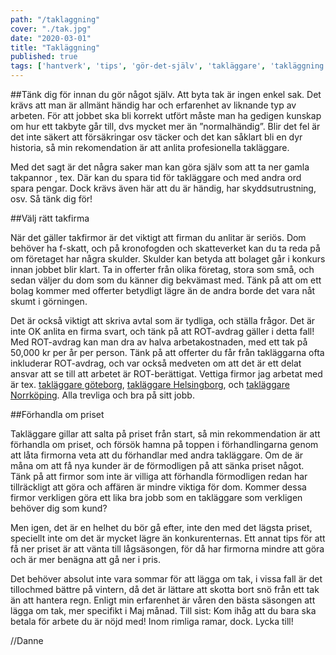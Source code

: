 ```yaml
---
path: "/taklaggning"
cover: "./tak.jpg"
date: "2020-03-01"
title: "Takläggning"
published: true
tags: ['hantverk', 'tips', 'gör-det-själv', 'takläggare', 'takläggning', 'ROT-avdrag']
---
```

##Tänk dig för innan du gör något själv.
Att byta tak är ingen enkel sak. Det krävs att man är allmänt händig har och erfarenhet av liknande typ av arbeten. För att jobbet ska bli korrekt utfört måste man ha gedigen kunskap om hur ett takbyte går till, dvs mycket mer än ”normalhändig”. Blir det fel är det inte säkert att försäkringar osv täcker och det kan såklart bli en dyr historia, så min rekomendation är att anlita profesionella takläggare.

Med det sagt är det några saker man kan göra själv som att ta ner gamla takpannor , tex. Där kan du spara tid för takläggare och med andra ord spara pengar. Dock krävs även här att du är händig, har skyddsutrustning, osv. Så tänk dig för!

##Välj rätt takfirma

När det gäller takfirmor är det viktigt att firman du anlitar är seriös. Dom behöver ha f-skatt, och på kronofogden och skatteverket kan du ta reda på om företaget har några skulder.  Skulder kan betyda att bolaget går i konkurs innan jobbet blir klart. 
Ta in offerter från olika företag, stora som små, och sedan väljer du dom som du känner dig bekvämast med. Tänk på att om ett bolag kommer med offerter betydligt lägre än de andra borde det vara nåt skumt i görningen.

Det är också viktigt att skriva avtal som är tydliga, och ställa frågor. Det är inte OK anlita en firma svart, och tänk på att ROT-avdrag gäller i detta fall!
Med ROT-avdrag kan man dra av halva arbetakostnaden, med ett tak på 50,000 kr per år per person. Tänk på att offerter du får från takläggarna ofta inkluderar ROT-avdrag, och var också medveten om att det är ett delat ansvar att se till att arbetet är ROT-berättigat. 
Vettiga firmor jag arbetat med är tex. [takläggare göteborg](https://www.xn--taklggarnagteborg-tqb36a.nu/), [takläggare Helsingborg](https://www.xn--taklggarehelsingborg-ezb.nu/), och [takläggare Norrköping](https://xn--taklggare-norrkping-jwb30b.nu/). Alla trevliga och bra på sitt jobb.

##Förhandla om priset

Takläggare gillar att salta på priset från start, så min rekommendation  är att förhandla om priset, och försök hamna på toppen i förhandlingarna genom att låta firmorna veta att du förhandlar med andra takläggare.
Om de är måna om att få nya kunder är de förmodligen på att sänka priset något. Tänk på att firmor som inte är villiga att förhandla förmodligen redan har tillräckligt att göra och affären är mindre viktiga för dom. Kommer dessa firmor verkligen göra ett lika bra jobb som en takläggare som verkligen behöver dig som kund?

Men igen, det är en helhet du bör gå efter, inte den med det lägsta priset, speciellt inte om det är mycket lägre än konkurenternas. 
Ett annat tips för att få ner priset är att vänta till lågsäsongen, för då har firmorna mindre att göra och är mer benägna att gå ner i pris. 

Det behöver absolut inte vara sommar för att lägga om tak, i vissa fall är det tillochmed bättre på vintern, då det är lättare att skotta bort snö från ett tak än att hantera regn. 
Enligt min erfarenhet är våren den bästa säsongen att lägga om tak, mer specifikt i Maj månad.
Till sist: Kom ihåg att du bara ska betala för arbete du är nöjd med! Inom rimliga ramar, dock. 
Lycka till!

//Danne